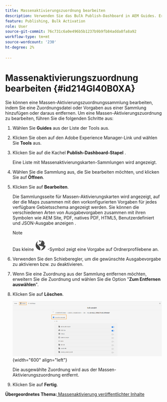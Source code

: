 ```yaml
---
title: Massenaktivierungszuordnung bearbeiten
description: Verwenden Sie das Bulk Publish-Dashboard in AEM Guides. Erfahren Sie, wie Sie eine Massen-Aktivierungszuordnungssammlung bearbeiten, indem Sie Zuordnungsdateien hinzufügen oder entfernen.
feature: Publishing, Bulk Activation
role: User
source-git-commit: 76c731c6a0e496b5b1237b9b9fb84adda8fa8a92
workflow-type: tm+mt
source-wordcount: '230'
ht-degree: 2%

---
```


# Massenaktivierungszuordnung bearbeiten {#id214GI40B0XA}

Sie können eine Massen-Aktivierungszuordnungssammlung bearbeiten, indem Sie eine Zuordnungsdatei oder Vorgaben aus einer Sammlung hinzufügen oder daraus entfernen. Um eine Massen-Aktivierungszuordnung zu bearbeiten, führen Sie die folgenden Schritte aus:

1. Wählen Sie **Guides** aus der Liste der Tools aus.

1. Klicken Sie oben auf den Adobe Experience Manager-Link und wählen Sie **Tools** aus.

1. Klicken Sie auf die Kachel **Publish-Dashboard-Stapel** .

   Eine Liste mit Massenaktivierungskarten-Sammlungen wird angezeigt.

1. Wählen Sie die Sammlung aus, die Sie bearbeiten möchten, und klicken Sie auf **Öffnen**.

1. Klicken Sie auf **Bearbeiten**.

   Die Sammlungsseite für Massen-Aktivierungskarten wird angezeigt, auf der die Maps zusammen mit den vorkonfigurierten Vorgaben für jedes verfügbare Gebietsschema angezeigt werden.
Sie können die verschiedenen Arten von Ausgabevorgaben zusammen mit ihren Symbolen wie AEM Site, PDF, natives PDF, HTML5, Benutzerdefiniert und JSON-Ausgabe anzeigen
.

   >[!NOTE]
   >
   > Das kleine ![](images/global-preset-icon.svg) -Symbol zeigt eine Vorgabe auf Ordnerprofilebene an.


1. Verwenden Sie den Schieberegler, um die gewünschte Ausgabevorgabe zu aktivieren bzw. zu deaktivieren.

1. Wenn Sie eine Zuordnung aus der Sammlung entfernen möchten, erweitern Sie die Zuordnung und wählen Sie die Option &quot;**Zum Entfernen auswählen**&quot;.

1. Klicken Sie auf **Löschen**.

   ![](images/bulk-activation-delete-map.png){width="600" align="left"}

   Die ausgewählte Zuordnung wird aus der Massen-Aktivierungszuordnung entfernt.

1. Klicken Sie auf **Fertig**.


**Übergeordnetes Thema:**[ Massenaktivierung veröffentlichter Inhalte](conf-bulk-activation.md)

